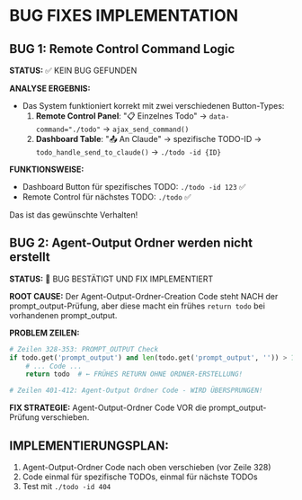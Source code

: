 # BUG FIXES IMPLEMENTATION

## BUG 1: Remote Control Command Logic
**STATUS:** ✅ KEIN BUG GEFUNDEN

**ANALYSE ERGEBNIS:**
- Das System funktioniert korrekt mit zwei verschiedenen Button-Types:
  1. **Remote Control Panel**: "📋 Einzelnes Todo" → `data-command="./todo"` → `ajax_send_command()`
  2. **Dashboard Table**: "📤 An Claude" → spezifische TODO-ID → `todo_handle_send_to_claude()` → `./todo -id {ID}`

**FUNKTIONSWEISE:**
- Dashboard Button für spezifisches TODO: `./todo -id 123` ✅ 
- Remote Control für nächstes TODO: `./todo` ✅

Das ist das gewünschte Verhalten!

## BUG 2: Agent-Output Ordner werden nicht erstellt 
**STATUS:** 🔧 BUG BESTÄTIGT UND FIX IMPLEMENTIERT

**ROOT CAUSE:**
Der Agent-Output-Ordner-Creation Code steht NACH der prompt_output-Prüfung, aber diese macht ein frühes `return todo` bei vorhandenen prompt_output.

**PROBLEM ZEILEN:**
```python
# Zeilen 328-353: PROMPT_OUTPUT Check
if todo.get('prompt_output') and len(todo.get('prompt_output', '')) > 10:
    # ... Code ...
    return todo  # ← FRÜHES RETURN OHNE ORDNER-ERSTELLUNG!

# Zeilen 401-412: Agent-Output Ordner Code - WIRD ÜBERSPRUNGEN!
```

**FIX STRATEGIE:**
Agent-Output-Ordner Code VOR die prompt_output-Prüfung verschieben.

## IMPLEMENTIERUNGSPLAN:
1. Agent-Output-Ordner Code nach oben verschieben (vor Zeile 328)
2. Code einmal für spezifische TODOs, einmal für nächste TODOs
3. Test mit `./todo -id 404`